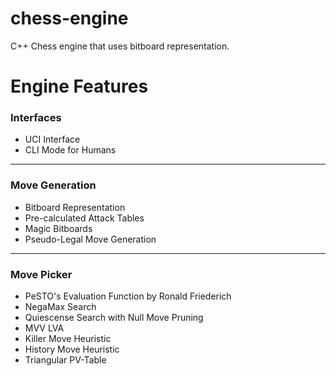 chess-engine
===
C++ Chess engine that uses bitboard representation.

Engine Features
===

### Interfaces
- UCI Interface
- CLI Mode for Humans

---

### Move Generation
- Bitboard Representation
- Pre-calculated Attack Tables
- Magic Bitboards
- Pseudo-Legal Move Generation

---

### Move Picker
- PeSTO's Evaluation Function by Ronald Friederich
- NegaMax Search
- Quiescense Search with Null Move Pruning
- MVV LVA
- Killer Move Heuristic
- History Move Heuristic
- Triangular PV-Table
